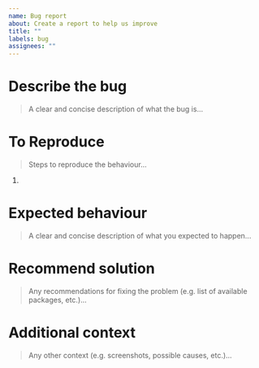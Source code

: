 ```yaml
---
name: Bug report
about: Create a report to help us improve
title: ""
labels: bug
assignees: ""
---
```


# Describe the bug

> A clear and concise description of what the bug is...

<!-- write here -->

# To Reproduce

> Steps to reproduce the behaviour...

1.  <!-- write here -->

# Expected behaviour

> A clear and concise description of what you expected to happen...

<!-- write here -->

# Recommend solution

> Any recommendations for fixing the problem (e.g. list of available packages, etc.)...

<!-- write here -->

# Additional context

> Any other context (e.g. screenshots, possible causes, etc.)...

<!-- write here -->
